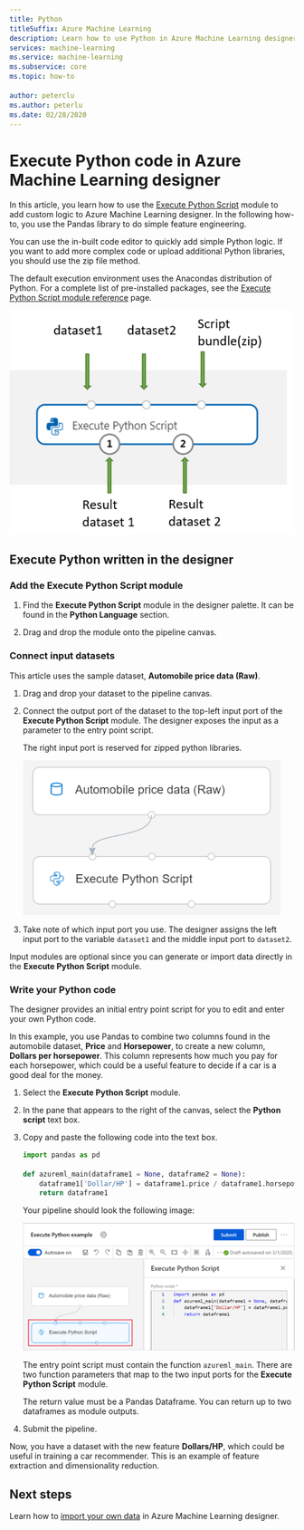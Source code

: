 ```yaml
---
title: Python
titleSuffix: Azure Machine Learning
description: Learn how to use Python in Azure Machine Learning designer to transform data.
services: machine-learning
ms.service: machine-learning
ms.subservice: core
ms.topic: how-to

author: peterclu
ms.author: peterlu
ms.date: 02/28/2020
---
```


# Execute Python code in Azure Machine Learning designer

In this article, you learn how to use the [Execute Python Script](algorithm-module-reference/execute-python-script.md) module to add custom logic to  Azure Machine Learning designer. In the following how-to, you use the Pandas library to do simple feature engineering.

You can use the in-built code editor to quickly add simple Python logic. If you want to add more complex code or upload additional Python libraries, you should use the zip file method.

The default execution environment uses the Anacondas distribution of Python. For a complete list of pre-installed packages, see the [Execute Python Script module reference](algorithm-module-reference/execute-python-script.md) page.

![Execute Python input map](media/how-to-designer-python/execute-python-map.png)

## Execute Python written in the designer

### Add the Execute Python Script module

1. Find the **Execute Python Script** module in the designer palette. It can be found in the **Python Language** section.

1. Drag and drop the module onto the pipeline canvas.

### Connect input datasets

This article uses the sample dataset, **Automobile price data (Raw)**. 

1. Drag and drop your dataset to the pipeline canvas.

1. Connect the output port of the dataset to the top-left input port of the **Execute Python Script** module. The designer exposes the input as a parameter to the entry point script.
    
    The right input port is reserved for zipped python libraries.

    ![Connect datasets](media/how-to-designer-python/connect-dataset.png)
        

1. Take note of which input port you use. The designer assigns the left input port to the variable `dataset1` and the middle input port to `dataset2`. 

Input modules are optional since you can generate or import data directly in the **Execute Python Script** module.

### Write your Python code

The designer provides an initial entry point script for you to edit and enter your own Python code. 

In this example, you use Pandas to combine two columns found in the automobile dataset, **Price** and **Horsepower**, to create a new column, **Dollars per horsepower**. This column represents how much you pay for each horsepower, which could be a useful feature to decide if a car is a good deal for the money. 

1. Select the **Execute Python Script** module.

1. In the pane that appears to the right of the canvas, select the **Python script** text box.

1. Copy and paste the following code into the text box.

    ```python
    import pandas as pd
    
    def azureml_main(dataframe1 = None, dataframe2 = None):
        dataframe1['Dollar/HP'] = dataframe1.price / dataframe1.horsepower
        return dataframe1
    ```
    Your pipeline should look the following image:
    
    ![Execute Python pipeline](media/how-to-designer-python/execute-python-pipeline.png)

    The entry point script must contain the function `azureml_main`. There are two function parameters that map to the two input ports for the **Execute Python Script** module.

    The return value must be a Pandas Dataframe. You can return up to two dataframes as module outputs.
    
1. Submit the pipeline.

Now, you have a dataset with the new feature **Dollars/HP**, which could be useful in training a car recommender. This is an example of feature extraction and dimensionality reduction. 

## Next steps

Learn how to [import your own data](how-to-designer-import-data.md) in Azure Machine Learning designer.